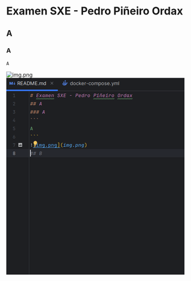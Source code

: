 # Examen SXE - Pedro Piñeiro Ordax
## A
### A
```
A
```
![img.png](.idea/img.png)
![img_1.png](img_1.png)